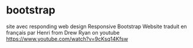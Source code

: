 # bootstrap
site avec responding web design
Responsive Bootstrap Website
traduit en français par Henri
from Drew Ryan on youtube 
https://www.youtube.com/watch?v=9cKsq14Kfsw
